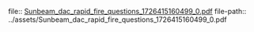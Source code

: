 file:: [Sunbeam_dac_rapid_fire_questions_1726415160499_0.pdf](../assets/Sunbeam_dac_rapid_fire_questions_1726415160499_0.pdf)
file-path:: ../assets/Sunbeam_dac_rapid_fire_questions_1726415160499_0.pdf

